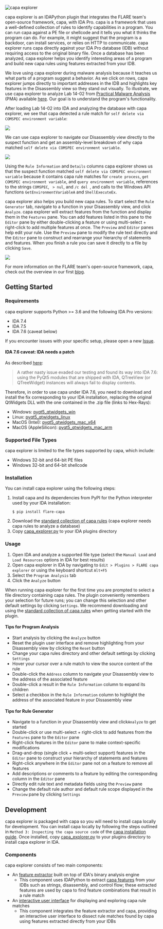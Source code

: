 ![capa explorer](../../../.github/capa-explorer-logo.png)

capa explorer is an IDAPython plugin that integrates the FLARE team's open-source framework, capa, with IDA Pro. capa is a framework that uses a well-defined collection of rules to 
identify capabilities in a program. You can run capa against a PE file or shellcode and it tells you what it thinks the program can do. For example, it might suggest that 
the program is a backdoor, can install services, or relies on HTTP to communicate. capa explorer runs capa directly against your IDA Pro database (IDB) without requiring access
to the original binary file. Once a database has been analyzed, capa explorer helps you identify interesting areas of a program and build new capa rules using features extracted from your IDB.

We love using capa explorer during malware analysis because it teaches us what parts of a program suggest a behavior. As we click on rows, capa explorer jumps directly 
to important addresses in the IDB and highlights key features in the Disassembly view so they stand out visually. To illustrate, we use capa explorer to 
analyze Lab 14-02 from [Practical Malware Analysis](https://nostarch.com/malware) (PMA) available [here](https://practicalmalwareanalysis.com/labs/). Our goal is to understand 
the program's functionality.

After loading Lab 14-02 into IDA and analyzing the database with capa explorer, we see that capa detected a rule match for `self delete via COMSPEC environment variable`:

![](../../../doc/img/explorer_condensed.png)

We can use capa explorer to navigate our Disassembly view directly to the suspect function and get an assembly-level breakdown of why capa matched `self delete via COMSPEC environment variable`.

![](../../../doc/img/explorer_expanded.png)

Using the `Rule Information` and `Details` columns capa explorer shows us that the suspect function matched `self delete via COMSPEC environment variable` because it contains capa rule matches for `create process`, `get COMSPEC environment variable`,
and `query environment variable`, references to the strings `COMSPEC`, ` > nul`, and `/c del `, and calls to the Windows API functions `GetEnvironmentVariableA` and `ShellExecuteEx`.

capa explorer also helps you build new capa rules. To start select the `Rule Generator` tab, navigate to a function in your Disassembly view,
and click `Analyze`. capa explorer will extract features from the function and display them in the `Features` pane. You can add features listed in this pane to the `Editor` pane
by either double-clicking a feature or using multi-select + right-click to add multiple features at once. The `Preview` and `Editor` panes help edit your rule. Use the `Preview` pane
to modify the rule text directly and the `Editor` pane to construct and rearrange your hierarchy of statements and features. When you finish a rule you can save it directly to a file by clicking `Save`.

![](../../../doc/img/rulegen_expanded.png)

For more information on the FLARE team's open-source framework, capa, check out the overview in our first [blog](https://www.fireeye.com/blog/threat-research/2020/07/capa-automatically-identify-malware-capabilities.html).

## Getting Started

### Requirements

capa explorer supports Python >= 3.6 and the following IDA Pro versions:

* IDA 7.4
* IDA 7.5
* IDA 7.6 (caveat below)

If you encounter issues with your specific setup, please open a new [Issue](https://github.com/fireeye/capa/issues).

#### IDA 7.6 caveat: IDA needs a patch

As described [here](https://www.hex-rays.com/blog/ida-7-6-empty-qtreeview-qtreewidget/):

> A rather nasty issue evaded our testing and found its way into IDA 7.6: using the PyQt5 modules that are shipped with IDA, QTreeView (or QTreeWidget) instances will always fail to display contents.

Therefore, in order to use capa under IDA 7.6, you need to download and install the fix corresponding to your IDA installation, replacing the original QtWidgets DLL with the one contained in the .zip file (links to Hex-Rays):


  - Windows: [pyqt5_qtwidgets_win](https://www.hex-rays.com/wp-content/uploads/2021/04/pyqt5_qtwidgets_win.zip)
  - Linux: [pyqt5_qtwidgets_linux](https://www.hex-rays.com/wp-content/uploads/2021/04/pyqt5_qtwidgets_linux.zip)
  - MacOS (Intel): [pyqt5_qtwidgets_mac_x64](https://www.hex-rays.com/wp-content/uploads/2021/04/pyqt5_qtwidgets_mac_x64.zip)
  - MacOS (AppleSilicon): [pyqt5_qtwidgets_mac_arm](https://www.hex-rays.com/wp-content/uploads/2021/04/pyqt5_qtwidgets_mac_arm.zip)


### Supported File Types

capa explorer is limited to the file types supported by capa, which include:

* Windows 32-bit and 64-bit PE files
* Windows 32-bit and 64-bit shellcode

### Installation

You can install capa explorer using the following steps:

1. Install capa and its dependencies from PyPI for the Python interpreter used by your IDA installation:
    ```
    $ pip install flare-capa
    ```
3. Download the [standard collection of capa rules](https://github.com/fireeye/capa-rules) (capa explorer needs capa rules to analyze a database)
4. Copy [capa_explorer.py](https://raw.githubusercontent.com/fireeye/capa/master/capa/ida/plugin/capa_explorer.py) to your IDA plugins directory

### Usage

1. Open IDA and analyze a supported file type (select the `Manual Load` and `Load Resources` options in IDA for best results)
2. Open capa explorer in IDA by navigating to `Edit > Plugins > FLARE capa explorer` or using the keyboard shortcut `Alt+F5`
3. Select the `Program Analysis` tab
4. Click the `Analyze` button

When running capa explorer for the first time you are prompted to select a file directory containing capa rules. The plugin conveniently
remembers your selection for future runs; you can change this selection and other default settings by clicking `Settings`. We recommend 
downloading and using the [standard collection of capa rules](https://github.com/fireeye/capa-rules) when getting started with the plugin.

#### Tips for Program Analysis

* Start analysis by clicking the `Analyze` button
* Reset the plugin user interface and remove highlighting from your Disassembly view by clicking the `Reset` button
* Change your capa rules directory and other default settings by clicking `Settings`
* Hover your cursor over a rule match to view the source content of the rule
* Double-click the `Address` column to navigate your Disassembly view to the address of the associated feature
* Double-click a result in the `Rule Information` column to expand its children
* Select a checkbox in the `Rule Information` column to highlight the address of the associated feature in your Dissasembly view

#### Tips for Rule Generator

* Navigate to a function in your Disassembly view and click`Analyze` to get started
* Double-click or use multi-select + right-click to add features from the `Features` pane to the `Editor` pane
* Right-click features in the `Editor` pane to make context-specific modifications
* Drag-and-drop (single click + multi-select support) features in the `Editor` pane to construct your hierarchy of statements and features
* Right-click anywhere in the `Editor` pane not on a feature to remove all features
* Add descriptions or comments to a feature by editing the corresponding column in the `Editor` pane
* Directly edit rule text and metadata fields using the `Preview` pane
* Change the default rule author and default rule scope displayed in the `Preview` pane by clicking `Settings`

## Development

capa explorer is packaged with capa so you will need to install capa locally for development. You can install capa locally by following the steps outlined in `Method 3: Inspecting the capa source code` of the [capa 
installation guide](https://github.com/fireeye/capa/blob/master/doc/installation.md#method-3-inspecting-the-capa-source-code). Once installed, copy [capa_explorer.py](https://raw.githubusercontent.com/fireeye/capa/master/capa/ida/plugin/capa_explorer.py) 
to your plugins directory to install capa explorer in IDA.

### Components

capa explorer consists of two main components:

* An [feature extractor](https://github.com/fireeye/capa/tree/master/capa/features/extractors/ida) built on top of IDA's binary analysis engine
  * This component uses IDAPython to extract [capa features](https://github.com/fireeye/capa-rules/blob/master/doc/format.md#extracted-features) from your IDBs such as strings, 
disassembly, and control flow; these extracted features are used by capa to find feature combinations that result in a rule match
* An [interactive user interface](https://github.com/fireeye/capa/tree/master/capa/ida/plugin) for displaying and exploring capa rule matches
  * This component integrates the feature extractor and capa, providing an interactive user interface to dissect rule matches found by capa using features extracted directly from your IDBs
